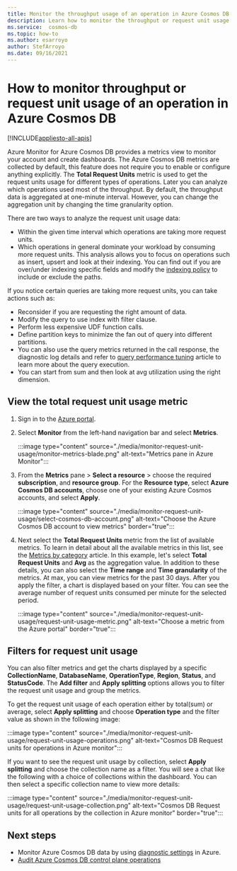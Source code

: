 ```yaml
---
title: Monitor the throughput usage of an operation in Azure Cosmos DB 
description: Learn how to monitor the throughput or request unit usage of an operation in Azure Cosmos DB. Owners of an Azure Cosmos DB account can understand which operations are taking more request units. 
ms.service:  cosmos-db
ms.topic: how-to
ms.author: esarroyo
author: StefArroyo 
ms.date: 09/16/2021
---
```


# How to monitor throughput or request unit usage of an operation in Azure Cosmos DB
[!INCLUDE[appliesto-all-apis](includes/appliesto-all-apis.md)]

Azure Monitor for Azure Cosmos DB provides a metrics view to monitor your account and create dashboards. The Azure Cosmos DB metrics are collected by default, this feature does not require you to enable or configure anything explicitly. The **Total Request Units** metric is used to get the request units usage for different types of operations. Later you can analyze which operations used most of the throughput. By default, the throughput data is aggregated at one-minute interval. However, you can change the aggregation unit by changing the time granularity option.

There are two ways to analyze the request unit usage data:

* Within the given time interval which operations are taking more request units.
* Which operations in general dominate your workload by consuming more request units.
This analysis allows you to focus on operations such as insert, upsert and look at their indexing. You can find out if you are over/under indexing specific fields and modify the [indexing policy](index-policy.md#include-exclude-paths) to include or exclude the paths.

If you notice certain queries are taking more request units, you can take actions such as:

* Reconsider if you are requesting the right amount of data.
* Modify the query to use index with filter clause.
* Perform less expensive UDF function calls.
* Define partition keys to minimize the fan out of query into different partitions.
* You can also use the query metrics returned in the call response, the diagnostic log details and refer to [query performance tuning](sql-api-query-metrics.md) article to learn more about the query execution.
* You can start from sum and then look at avg utilization using the right dimension.

## View the total request unit usage metric

1. Sign in to the [Azure portal](https://portal.azure.com/).

1. Select **Monitor** from the left-hand navigation bar and select **Metrics**.

   :::image type="content" source="./media/monitor-request-unit-usage/monitor-metrics-blade.png" alt-text="Metrics pane in Azure Monitor":::

1. From the **Metrics** pane > **Select a resource** > choose the required **subscription**, and **resource group**. For the **Resource type**, select **Azure Cosmos DB accounts**, choose one of your existing Azure Cosmos accounts, and select **Apply**.

   :::image type="content" source="./media/monitor-request-unit-usage/select-cosmos-db-account.png" alt-text="Choose the Azure Cosmos DB account to view metrics" border="true":::

1. Next select the **Total Request Units** metric from the list of available metrics. To learn in detail about all the available metrics in this list, see the [Metrics by category](monitor-cosmos-db-reference.md) article. In this example, let's select **Total Request Units** and **Avg** as the aggregation value. In addition to these details, you can also select the **Time range** and **Time granularity** of the metrics. At max, you can view metrics for the past 30 days.  After you apply the filter, a chart is displayed based on your filter. You can see the average number of request units consumed per minute for the selected period.  

   :::image type="content" source="./media/monitor-request-unit-usage/request-unit-usage-metric.png" alt-text="Choose a metric from the Azure portal" border="true":::

## Filters for request unit usage

You can also filter metrics and get the charts displayed by a specific **CollectionName**, **DatabaseName**, **OperationType**, **Region**, **Status**, and **StatusCode**. The **Add filter** and **Apply splitting** options allows you to filter the request unit usage and group the metrics.

To get the request unit usage of each operation either by total(sum) or average, select **Apply splitting** and choose **Operation type** and the filter value as shown in the following image:

   :::image type="content" source="./media/monitor-request-unit-usage/request-unit-usage-operations.png" alt-text="Cosmos DB Request units for operations in Azure monitor":::

If you want to see the request unit usage by collection, select **Apply splitting** and choose the collection name as a filter. You will see a chat like the following with a choice of collections within the dashboard. You can then select a specific collection name to view more details:

   :::image type="content" source="./media/monitor-request-unit-usage/request-unit-usage-collection.png" alt-text="Cosmos DB Request units for all operations by the collection in Azure monitor" border="true":::

## Next steps

* Monitor Azure Cosmos DB data by using [diagnostic settings](cosmosdb-monitor-resource-logs.md) in Azure.
* [Audit Azure Cosmos DB control plane operations](audit-control-plane-logs.md)
